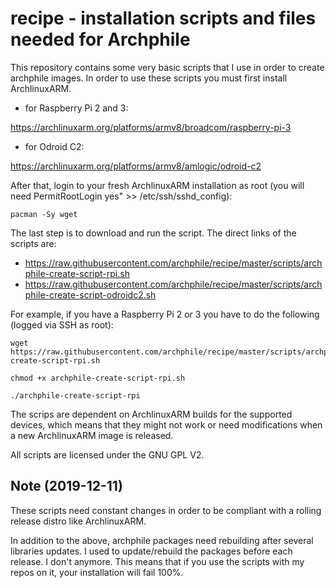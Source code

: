 recipe - installation scripts and files needed for Archphile
======

This repository contains some very basic scripts that I use in order to create archphile images. 
In order to use these scripts you must first install ArchlinuxARM.

- for Raspberry Pi 2 and 3:

https://archlinuxarm.org/platforms/armv8/broadcom/raspberry-pi-3

- for Odroid C2:

https://archlinuxarm.org/platforms/armv8/amlogic/odroid-c2


After that, login to your fresh ArchlinuxARM installation as root (you will need 
PermitRootLogin yes" >> /etc/ssh/sshd_config):

    pacman -Sy wget

The last step is to download and run the script. The direct links of the scripts are:

- https://raw.githubusercontent.com/archphile/recipe/master/scripts/archphile-create-script-rpi.sh
- https://raw.githubusercontent.com/archphile/recipe/master/scripts/archphile-create-script-odroidc2.sh

For example, if you have a Raspberry Pi 2 or 3 you have to do the following (logged via SSH as root):

    wget https://raw.githubusercontent.com/archphile/recipe/master/scripts/archphile-create-script-rpi.sh

    chmod +x archphile-create-script-rpi.sh

    ./archphile-create-script-rpi


The scrips are dependent on ArchlinuxARM builds for the supported devices, which means that they might not work or need modifications when a new ArchlinuxARM image is released.

All scripts are licensed under the GNU GPL V2.


## Note (2019-12-11)

These scripts need constant changes in order to be compliant with a rolling release distro like ArchlinuxARM.

In addition to the above, archphile packages need rebuilding after several libraries updates. I used to update/rebuild the packages before each release. I don't anymore. This means that if you use the scripts with my repos on it, your installation will fail 100%.









